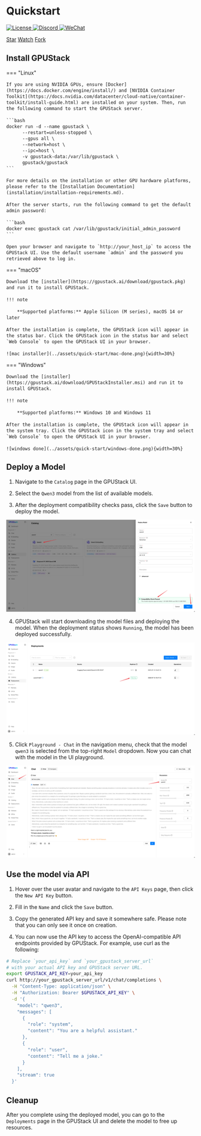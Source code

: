# Quickstart

<p align="left">
  <a href="https://github.com/gpustack/gpustack/blob/main/LICENSE" target="_blank">
    <img alt="License" src="https://img.shields.io/github/license/gpustack/gpustack?logo=github&logoColor=white&label=License&color=blue">
  </a>
  <a href="https://discord.gg/VXYJzuaqwD" target="_blank">
    <img alt="Discord" src="https://img.shields.io/badge/Discord-GPUStack-blue?logo=discord&logoColor=white">
  </a>
  <a href="../../assets/wechat-group-qrcode.jpg" target="_blank">
    <img alt="WeChat" src="https://img.shields.io/badge/微信群-GPUStack-blue?logo=wechat&logoColor=white">
  </a>
</p>

<p align="left">
  <script async defer src="https://buttons.github.io/buttons.js"></script>
  <a class="github-button" href="https://github.com/gpustack/gpustack" data-show-count="true" data-size="large" aria-label="Star">Star</a>
  <a class="github-button" href="https://github.com/gpustack/gpustack/subscription" data-icon="octicon-eye" data-size="large" aria-label="Watch">Watch</a>
  <a class="github-button" href="https://github.com/gpustack/gpustack/fork" data-show-count="true" data-icon="octicon-repo-forked" data-size="large" aria-label="Fork">Fork</a>
</p>

## Install GPUStack

=== "Linux"

    If you are using NVIDIA GPUs, ensure [Docker](https://docs.docker.com/engine/install/) and [NVIDIA Container Toolkit](https://docs.nvidia.com/datacenter/cloud-native/container-toolkit/install-guide.html) are installed on your system. Then, run the following command to start the GPUStack server.

    ```bash
    docker run -d --name gpustack \
          --restart=unless-stopped \
          --gpus all \
          --network=host \
          --ipc=host \
          -v gpustack-data:/var/lib/gpustack \
          gpustack/gpustack
    ```

    For more details on the installation or other GPU hardware platforms, please refer to the [Installation Documentation](installation/installation-requirements.md).

    After the server starts, run the following command to get the default admin password:

    ```bash
    docker exec gpustack cat /var/lib/gpustack/initial_admin_password
    ```

    Open your browser and navigate to `http://your_host_ip` to access the GPUStack UI. Use the default username `admin` and the password you retrieved above to log in.

=== "macOS"

    Download the [installer](https://gpustack.ai/download/gpustack.pkg) and run it to install GPUStack.

    !!! note

        **Supported platforms:** Apple Silicon (M series), macOS 14 or later

    After the installation is complete, the GPUStack icon will appear in the status bar. Click the GPUStack icon in the status bar and select `Web Console` to open the GPUStack UI in your browser.

    ![mac installer](../assets/quick-start/mac-done.png){width=30%}

=== "Windows"

    Download the [installer](https://gpustack.ai/download/GPUStackInstaller.msi) and run it to install GPUStack.

    !!! note

        **Supported platforms:** Windows 10 and Windows 11

    After the installation is complete, the GPUStack icon will appear in the system tray. Click the GPUStack icon in the system tray and select `Web Console` to open the GPUStack UI in your browser.

    ![windows done](../assets/quick-start/windows-done.png){width=30%}

## Deploy a Model

1. Navigate to the `Catalog` page in the GPUStack UI.

2. Select the `Qwen3` model from the list of available models.

3. After the deployment compatibility checks pass, click the `Save` button to deploy the model.

![deploy qwen3 from catalog](../assets/quick-start/quick-start-qwen3.png)

4. GPUStack will start downloading the model files and deploying the model. When the deployment status shows `Running`, the model has been deployed successfully.

![model is running](../assets/quick-start/model-running.png)

5. Click `Playground - Chat` in the navigation menu, check that the model `qwen3` is selected from the top-right `Model` dropdown. Now you can chat with the model in the UI playground.

![quick chat](../assets/quick-start/quick-chat.png)

## Use the model via API

1. Hover over the user avatar and navigate to the `API Keys` page, then click the `New API Key` button.

2. Fill in the `Name` and click the `Save` button.

3. Copy the generated API key and save it somewhere safe. Please note that you can only see it once on creation.

4. You can now use the API key to access the OpenAI-compatible API endpoints provided by GPUStack. For example, use curl as the following:

```bash
# Replace `your_api_key` and `your_gpustack_server_url`
# with your actual API key and GPUStack server URL.
export GPUSTACK_API_KEY=your_api_key
curl http://your_gpustack_server_url/v1/chat/completions \
  -H "Content-Type: application/json" \
  -H "Authorization: Bearer $GPUSTACK_API_KEY" \
  -d '{
    "model": "qwen3",
    "messages": [
      {
        "role": "system",
        "content": "You are a helpful assistant."
      },
      {
        "role": "user",
        "content": "Tell me a joke."
      }
    ],
    "stream": true
  }'
```

## Cleanup

After you complete using the deployed model, you can go to the `Deployments` page in the GPUStack UI and delete the model to free up resources.
